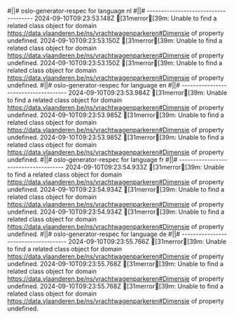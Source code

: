 #||# oslo-generator-respec for language nl
#||# -------------------------------------
2024-09-10T09:23:53.148Z [31merror[39m: Unable to find a related class object for domain https://data.vlaanderen.be/ns/vrachtwagenparkeren#Dimensie of property undefined.
2024-09-10T09:23:53.150Z [31merror[39m: Unable to find a related class object for domain https://data.vlaanderen.be/ns/vrachtwagenparkeren#Dimensie of property undefined.
2024-09-10T09:23:53.150Z [31merror[39m: Unable to find a related class object for domain https://data.vlaanderen.be/ns/vrachtwagenparkeren#Dimensie of property undefined.
#||# oslo-generator-respec for language en
#||# -------------------------------------
2024-09-10T09:23:53.984Z [31merror[39m: Unable to find a related class object for domain https://data.vlaanderen.be/ns/vrachtwagenparkeren#Dimensie of property undefined.
2024-09-10T09:23:53.985Z [31merror[39m: Unable to find a related class object for domain https://data.vlaanderen.be/ns/vrachtwagenparkeren#Dimensie of property undefined.
2024-09-10T09:23:53.985Z [31merror[39m: Unable to find a related class object for domain https://data.vlaanderen.be/ns/vrachtwagenparkeren#Dimensie of property undefined.
#||# oslo-generator-respec for language fr
#||# -------------------------------------
2024-09-10T09:23:54.933Z [31merror[39m: Unable to find a related class object for domain https://data.vlaanderen.be/ns/vrachtwagenparkeren#Dimensie of property undefined.
2024-09-10T09:23:54.934Z [31merror[39m: Unable to find a related class object for domain https://data.vlaanderen.be/ns/vrachtwagenparkeren#Dimensie of property undefined.
2024-09-10T09:23:54.934Z [31merror[39m: Unable to find a related class object for domain https://data.vlaanderen.be/ns/vrachtwagenparkeren#Dimensie of property undefined.
#||# oslo-generator-respec for language de
#||# -------------------------------------
2024-09-10T09:23:55.766Z [31merror[39m: Unable to find a related class object for domain https://data.vlaanderen.be/ns/vrachtwagenparkeren#Dimensie of property undefined.
2024-09-10T09:23:55.768Z [31merror[39m: Unable to find a related class object for domain https://data.vlaanderen.be/ns/vrachtwagenparkeren#Dimensie of property undefined.
2024-09-10T09:23:55.768Z [31merror[39m: Unable to find a related class object for domain https://data.vlaanderen.be/ns/vrachtwagenparkeren#Dimensie of property undefined.
